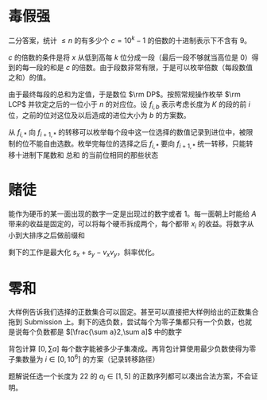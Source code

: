 # 毒假强

二分答案，统计 $\le n$ 的有多少个 $c=10^k-1$ 的倍数的十进制表示下不含有 $9$。

$c$ 的倍数的条件是将 $x$ 从低到高每 $k$ 位分成一段（最后一段不够就当高位是 $0$）得到的每一段的和是 $c$ 的倍数。由于段数非常有限，于是可以枚举倍数（每段数值之和）的值。

由于最终每段的总和为定值，于是数位 $\rm DP$。按照常规操作枚举 $\rm LCP$ 并钦定之后的一位小于 $n$ 的对应位。设 $f_{i,b}$ 表示考虑长度为 $K$ 的段的前 $i$ 位，之前的位对这位及以后造成的进位大小为 $b$ 的方案数。

从 $f_{i,*}$ 向 $f_{i+1,*}$ 的转移可以枚举每个段中这一位选择的数值记录到进位中，被限制的位不能自由选数。枚举完每位的选择之后 $f_{i,*}$ 要向 $f_{i+1,*}$ 统一转移，只能转移十进制下尾数和 总和 的当前位相同的那些状态

# 赌徒

能作为硬币的某一面出现的数字一定是出现过的数字或者 $1$。每一面朝上时能给 $A$ 带来的收益是固定的，可以将每个硬币拆成两个，每个都带 $x_i$ 的收益。将数字从小到大排序之后做前缀和

剩下的工作是最大化 $s_x+s_y-v_xv_y$，斜率优化。

# 零和

大样例告诉我们选择的正数集合可以固定。甚至可以直接把大样例给出的正数集合拖到 Submission 上。剩下的选负数，尝试每个为零子集都只有一个负数，也就是说每个负数都是 $[\frac{\sum a}2,\sum a]$ 中的数字

背包计算 $[0,\sum a]$ 每个数字能被多少子集凑成。再背包计算使用最少负数使得为零子集数量为 $i\in[0,10^6]$ 的方案（记录转移路径）

题解说任选一个长度为 $22$ 的 $a_i\in[1,5]$ 的正数序列都可以凑出合法方案，不会证明。